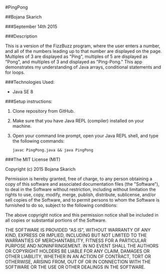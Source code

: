 #PingPong

##Bojana Skarich

###September 14th 2015

###Description

This is a version of the FizzBuzz program, where the user enters a number, and all of the numbers leading up to that number are displayed on the page. Multiples of 3 are displayed as "Ping", multiples of 5 are displayed as "Pong", and multiples of 3 and displayed as "Ping-Pong." This app demonstrates my understanding of Java arrays, conditional statements and for loops. 

###Technologies Used:

* Java SE 8


###Setup instructions:

1. Clone repository from GitHub.
2. Make sure that you have Java REPL (compiler) installed on your machine.
3. Open your command line prompt, open your Java REPL shell, and type the following commands:

    
    ```
    javac PingPong.java && java PingPong
    ```

       
###The MIT License (MIT)

Copyright (c) 2015 Bojana Skarich

Permission is hereby granted, free of charge, to any person obtaining a copy of this software and associated documentation files (the "Software"), to deal in the Software without restriction, including without limitation the rights to use, copy, modify, merge, publish, distribute, sublicense, and/or sell copies of the Software, and to permit persons to whom the Software is furnished to do so, subject to the following conditions:

The above copyright notice and this permission notice shall be included in all copies or substantial portions of the Software.

THE SOFTWARE IS PROVIDED "AS IS", WITHOUT WARRANTY OF ANY KIND, EXPRESS OR IMPLIED, INCLUDING BUT NOT LIMITED TO THE WARRANTIES OF MERCHANTABILITY, FITNESS FOR A PARTICULAR PURPOSE AND NONINFRINGEMENT. IN NO EVENT SHALL THE AUTHORS OR COPYRIGHT HOLDERS BE LIABLE FOR ANY CLAIM, DAMAGES OR OTHER LIABILITY, WHETHER IN AN ACTION OF CONTRACT, TORT OR OTHERWISE, ARISING FROM, OUT OF OR IN CONNECTION WITH THE SOFTWARE OR THE USE OR OTHER DEALINGS IN THE SOFTWARE.